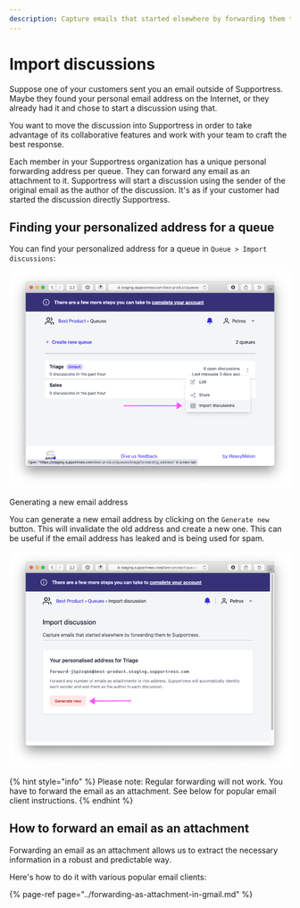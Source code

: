 ```yaml
---
description: Capture emails that started elsewhere by forwarding them to Supportress.
---
```


# Import discussions

Suppose one of your customers sent you an email outside of Supportress. Maybe they found your personal email address on the Internet, or they already had it and chose to start a discussion using that.

You want to move the discussion into Supportress in order to take advantage of its collaborative features and work with your team to craft the best response.

Each member in your Supportress organization has a unique personal forwarding address per queue. They can forward any email as an attachment to it. Supportress will start a discussion using the sender of the original email as the author of the discussion. It's as if your customer had started the discussion directly Supportress.

## Finding your personalized address for a queue

You can find your personalized address for a queue in `Queue > Import discussions`:

![Import discussions](../.gitbook/assets/import_discussions.png)

Generating a new email address

You can generate a new email address by clicking on the `Generate new` button. This will invalidate the old address and create a new one. This can be useful if the email address has leaked and is being used for spam.

![Generate new](../.gitbook/assets/generate_new.png)

{% hint style="info" %}
Please note: Regular forwarding will not work. You have to forward the email as an attachment. See below for popular email client instructions.
{% endhint %}

## How to forward an email as an attachment

Forwarding an email as an attachment allows us to extract the necessary information in a robust and predictable way.

Here's how to do it with various popular email clients:

{% page-ref page="../forwarding-as-attachment-in-gmail.md" %}

